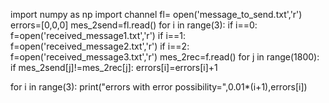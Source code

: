 import numpy as np
import channel
fl= open('message_to_send.txt','r')
errors=[0,0,0]
mes_2send=fl.read()
for i in range(3):
 if i==0:
  f=open('received_message1.txt','r')
 if i==1:
  f=open('received_message2.txt','r')
 if i==2:
  f=open('received_message3.txt','r')
 mes_2rec=f.read()
 for j in range(1800):
  if mes_2send[j]!=mes_2rec[j]:
   errors[i]=errors[i]+1

for i in range(3):
 print("errors with error possibility=",0.01*(i+1),errors[i])
 
